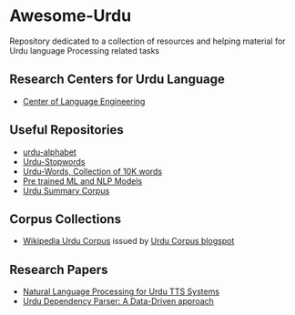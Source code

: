 # Awesome-Urdu
Repository dedicated to a collection of resources and helping material for Urdu language Processing related tasks


## Research Centers for Urdu Language
* [Center of Language Engineering](http://www.cle.org.pk/)


## Useful Repositories
 * [urdu-alphabet](https://github.com/urduhack/urdu-alphabet)
 * [Urdu-Stopwords](https://github.com/urduhack/urdu-stopwords)
 * [Urdu-Words, Collection of 10K words](https://github.com/urduhack/urdu-words)
 * [Pre trained ML and NLP Models](https://github.com/urduhack/models)
 * [Urdu Summary Corpus](https://github.com/humsha/USCorpus)
 
 
 ## Corpus Collections
 * [Wikipedia Urdu Corpus](https://www.dropbox.com/s/qoica0zhef8qzt3/wikipedia-urdu-20160407.rar) issued by [Urdu Corpus blogspot](http://urdu-corpus.blogspot.com/)
 
## Research Papers
 * [Natural Language Processing for Urdu TTS Systems](http://www.cle.org.pk/Publication/papers/2002/NLP_for_urdu_TTS.pdf)
 * [Urdu Dependency Parser: A Data-Driven approach](https://pdfs.semanticscholar.org/9ed2/3f6c65a73a8c5177acd200931f2879c915b6.pdf)

